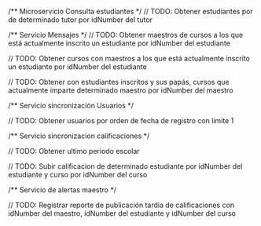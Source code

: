 /** Microservicio Consulta estudiantes */
// TODO: Obtener estudiantes por de determinado tutor por idNumber del tutor

/** Servicio Mensajes */
// TODO: Obtener maestros de cursos a los que está actualmente inscrito un estudiante por idNumber del estudiante

// TODO: Obtener cursos con maestros a los que está actualmente inscrito un estudiante por idNumber del estudiante

// TODO: Obtener con estudiantes inscritos y sus papás, cursos que actualmente imparte determinado maestro por idNumber del maestro

/** Servicio sincronización Usuarios */

// TODO: Obtener usuarios por orden de fecha de registro con limite 1

/** Servicio sincronizacion calificaciones */

// TODO: Obtener ultimo periodo escolar

// TODO: Subir calificacion de determinado estudiante por idNumber del estudiante y curso por idNumber del curso

/** Servicio de alertas maestro */

// TODO: Registrar reporte de publicación tardia de calificaciones con idNumber del maestro, idNumber del estudiante y idNumber del curso
